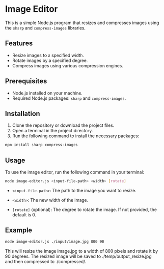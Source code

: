 # Image Editor

This is a simple Node.js program that resizes and compresses images using the `sharp` and `compress-images` libraries.

## Features

- Resize images to a specified width.
- Rotate images by a specified degree.
- Compress images using various compression engines.

## Prerequisites

- Node.js installed on your machine.
- Required Node.js packages: `sharp` and `compress-images`.

## Installation

1. Clone the repository or download the project files.
2. Open a terminal in the project directory.
3. Run the following command to install the necessary packages:

```sh
npm install sharp compress-images
```

## Usage

To use the image editor, run the following command in your terminal:

```sh
node image-editor.js <input-file-path> <width> [rotate]
```

- `<input-file-path>`: The path to the image you want to resize.

- `<width>`: The new width of the image.

- `[rotate]` (optional): The degree to rotate the image. If not provided, the default is 0.

## Example

```sh
node image-editor.js ./input/image.jpg 800 90
```

This will resize the image image.jpg to a width of 800 pixels and rotate it by 90 degrees. The resized image will be saved to ./temp/output_resize.jpg and then compressed to ./compressed/.
